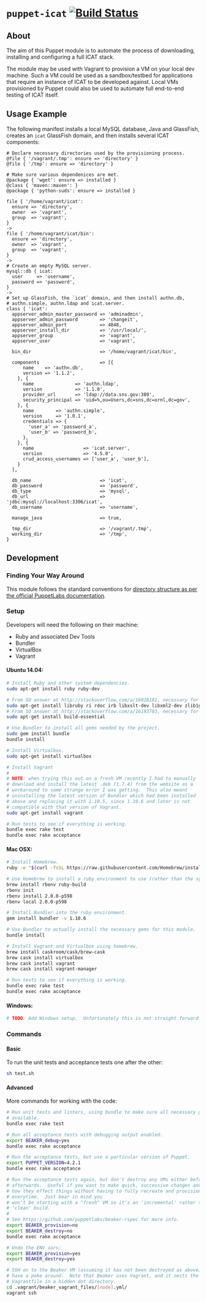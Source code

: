# `puppet-icat` [![Build Status](https://travis-ci.org/icatproject-contrib/puppet-icat.svg?branch=master)](https://travis-ci.org/icatproject-contrib/puppet-icat)

## About

The aim of this Puppet module is to automate the process of downloading, installing and configuring a full ICAT stack.

The module may be used with Vagrant to provision a VM on your local dev
machine.  Such a VM could be used as a sandbox/testbed for applications
that require an instance of ICAT to be developed against.  Local VMs
provisioned by Puppet could also be used to automate full end-to-end
testing of ICAT itself.

## Usage Example

The following manifest installs a local MySQL database, Java and GlassFish, creates an `icat` GlassFish domain, and then installs several ICAT components:

```puppet
# Declare necessary directories used by the provisioning process.
@file { '/vagrant/.tmp': ensure => 'directory' }
@file { '/tmp': ensure => 'directory' }

# Make sure various dependenices are met.
@package { 'wget': ensure => installed }
@class { 'maven::maven': }
@package { 'python-suds': ensure => installed }

file { '/home/vagrant/icat':
  ensure => 'directory',
  owner  => 'vagrant',
  group  => 'vagrant',
}
->
file { '/home/vagrant/icat/bin':
  ensure => 'directory',
  owner  => 'vagrant',
  group  => 'vagrant',
}
->
# Create an empty MySQL server.
mysql::db { icat:
  user     => 'username',
  password => 'password',
}
->
# Set up GlassFish, the `icat` domain, and then install authn.db,
# authn.simple, authn.ldap and icat.server.
class { 'icat':
  appserver_admin_master_password => 'adminadmin',
  appserver_admin_password        => 'changeit',
  appserver_admin_port            => 4848,
  appserver_install_dir           => '/usr/local/',
  appserver_group                 => 'vagrant',
  appserver_user                  => 'vagrant',

  bin_dir                         => '/home/vagrant/icat/bin',

  components                      => [{
      name    => 'authn.db',
      version => '1.1.2',
    }, {
      name               => 'authn.ldap',
      version            => '1.1.0',
      provider_url       => 'ldap://data.sns.gov:389',
      security_principal => 'uid=%,ou=Users,dc=sns,dc=ornl,dc=gov',
    }, {
      name        => 'authn.simple',
      version     => '1.0.1',
      credentials => {
        'user_a' => 'password_a',
        'user_b' => 'password_b',
      },
    }, {
      name                  => 'icat.server',
      version               => '4.5.0',
      crud_access_usernames => ['user_a', 'user_b'],
    }
  ],

  db_name                         => 'icat',
  db_password                     => 'password',
  db_type                         => 'mysql',
  db_url                          => 'jdbc:mysql://localhost:3306/icat',
  db_username                     => 'username',

  manage_java                     => true,

  tmp_dir                         => '/vagrant/.tmp',
  working_dir                     => '/tmp',
}
```

## Development

### Finding Your Way Around

This module follows the standard conventions for [directory structure as per the official PuppetLabs documentation](https://docs.puppetlabs.com/puppet/latest/reference/modules_fundamentals.html#module-layout).

### Setup

Developers will need the following on their machine:

* Ruby and associated Dev Tools
* Bundler
* VirtualBox
* Vagrant

#### Ubuntu 14.04:

```bash
# Install Ruby and other system dependencies.
sudo apt-get install ruby ruby-dev

# From SO answer at http://stackoverflow.com/a/16028181, necessary for nokogiri:
sudo apt-get install libruby ri rdoc irb libxslt-dev libxml2-dev zlib1g-dev
# From SO answer at http://stackoverflow.com/a/16193703, necessary for unf_ext:
sudo apt-get install build-essential

# Use Bundler to install all gems needed by the project.
sudo gem install bundle
bundle install

# Install Virtualbox.
sudo apt-get install virtualbox

# Install Vagrant
#
# NOTE: when trying this out on a fresh VM recently I had to manually
# download and install the latest .deb (1.7.4) from the website as a
# workaround to some strange error I was getting.  This also meant
# uninstalling the latest version of Bundler which had been installed
# above and replacing it with 1.10.5, since 1.10.6 and later is not
# compatible with that version of Vagrant.
sudo apt-get install vagrant

# Run tests to see if everything is working.
bundle exec rake test
bundle exec rake acceptance
```

#### Mac OSX:

```bash
# Install Homebrew.
ruby -e "$(curl -fsSL https://raw.githubusercontent.com/Homebrew/install/master/install)"

# Use Homebrew to install a ruby environment to use (rather than the system one).
brew install rbenv ruby-build
rbenv init
rbenv install 2.0.0-p598
rbenv local 2.0.0-p598

# Install Bundler into the ruby environment.
gem install bundler -v 1.10.6

# Use Bundler to actually install the necessary gems for this module.
bundle install

# Install Vagrant and Virtualbox using homebrew.
brew install caskroom/cask/brew-cask
brew cask install virtualbox
brew cask install vagrant
brew cask install vagrant-manager

# Run tests to see if everything is working.
bundle exec rake test
bundle exec rake acceptance
```

#### Windows:

```bash
# TODO: Add Windows setup.  Unfortunately this is not straight forward. :(
```

### Commands

#### Basic

To run the unit tests and acceptance tests one after the other:

```bash
sh test.sh
```

#### Advanced

More commands for working with the code:

```bash
# Run unit tests and linters, using bundle to make sure all necessary gems are
# available.
bundle exec rake test

# Run all acceptance tests with debugging output enabled.
export BEAKER_debug=yes
bundle exec rake acceptance

# Run the acceptance tests, but use a particular version of Puppet.
export PUPPET_VERSION=4.2.1
bundle exec rake acceptance

# Run the acceptance tests again, but don't destroy any VMs either before or
# afterwards.  Useful if you want to make quick, successive changes and see
# how they effect things without having to fully recreate and provision a VM
# everytime.  Just bear in mind you
# won't be starting with a "fresh" VM so it's an 'incremental' rather than
# 'clean' build.
#
# See https://github.com/puppetlabs/beaker-rspec for more info.
export BEAKER_provision=no
export BEAKER_destroy=no
bundle exec rake acceptance

# Undo the ENV vars:
export BEAKER_provision=yes
export BEAKER_destroy=yes

# SSH on to the Beaker VM (assuming it has not been destroyed as above) to
# have a poke around.  Note that Beaker uses Vagrant, and it nests the
# Vagrantfile in a hidden dot directory.
cd .vagrant/beaker_vagrant_files/[node].yml/
vagrant ssh
```
